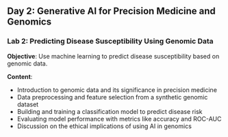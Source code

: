 ## Day 2: Generative AI for Precision Medicine and Genomics

### Lab 2: Predicting Disease Susceptibility Using Genomic Data
**Objective**: Use machine learning to predict disease susceptibility based on genomic data.

**Content**:
- Introduction to genomic data and its significance in precision medicine
- Data preprocessing and feature selection from a synthetic genomic dataset
- Building and training a classification model to predict disease risk
- Evaluating model performance with metrics like accuracy and ROC-AUC
- Discussion on the ethical implications of using AI in genomics
